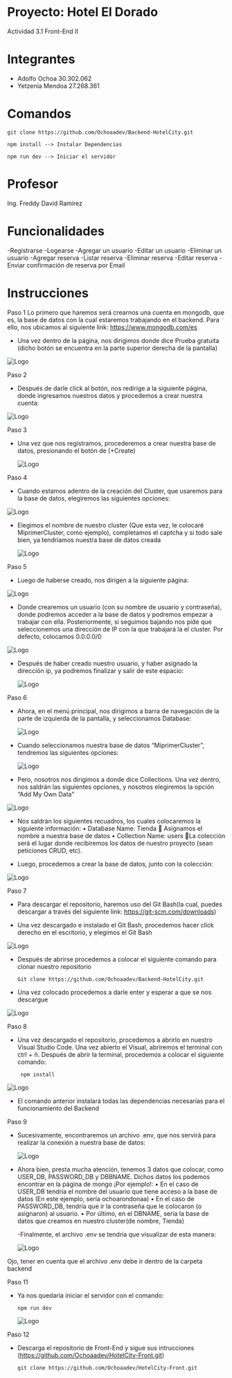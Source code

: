 # Proyecto: Hotel El Dorado
  Actividad 3.1 Front-End II

# Integrantes

- Adolfo Ochoa 30.302.062
- Yetzenia Mendoa 27.268.361

# Comandos


    git clone https://github.com/Ochoaadev/Backend-HotelCity.git

    npm install --> Instalar Dependencias

    npm run dev --> Iniciar el servidor

# Profesor
  Ing. Freddy David Ramirez

# Funcionalidades
  -Registrarse
  -Logearse
  -Agregar un usuario
  -Editar un usuario
  -Eliminar un usuario
  -Agregar reserva
  -Listar reserva 
  -Eliminar reserva
  -Editar reserva
  -Enviar confirmación de reserva por Email

# Instrucciones

Paso 1
Lo primero que haremos será crearnos una cuenta en mongodb, que es, la base de datos con la cual estaremos trabajando en el backend. Para ello, nos ubicamos al siguiente link: https://www.mongodb.com/es
  
-	Una vez dentro de la página, nos dirigimos donde dice Prueba gratuita (dicho botón se encuentra en la parte superior derecha de la pantalla)

![Logo](https://i.imgur.com/Y3p2EMb.png)

Paso 2
-	Después de darle click al botón, nos redirige a la siguiente página, donde ingresamos nuestros datos y procedemos a crear nuestra cuenta:

![Logo](https://i.imgur.com/rLDNbiV.png)

Paso 3
- Una vez que nos registramos, procederemos a crear nuestra base de datos, presionando el botón de (+Create)

  ![Logo](https://i.imgur.com/NpAY5Dg.png)

Paso 4
- Cuando estamos adentro de la creación del Cluster, que usaremos para la base de datos, elegiremos las siguientes opciones:

![Logo](https://i.imgur.com/cUXczuQ.png)

- Elegimos el nombre de nuestro cluster (Que esta vez, le colocaré MiprimerCluster, como ejemplo), completamos el captcha y si todo sale bien, ya tendríamos nuestra base de datos creada

  ![Logo](https://i.imgur.com/sTPl0SI.png)

Paso 5

- Luego de haberse creado, nos dirigen a la siguiente página:

![Logo](https://i.imgur.com/xQeC0as.png)

- Donde crearemos un usuario (con su nombre de usuario y contraseña), donde podremos acceder a la base de datos y podremos empezar a trabajar con ella. Posteriormente, si seguimos bajando nos pide que seleccionemos una dirección de IP con la que trabajará la el cluster. Por defecto, colocamos 0.0.0.0/0

![Logo](https://i.imgur.com/Hyopj1N.png)

- Después de haber creado nuestro usuario, y haber asignado la dirección ip, ya podremos finalizar y salir de este espacio:

  ![Logo](https://i.imgur.com/kmcNeV1.png)

Paso 6

- Ahora, en el menú principal, nos dirigimos a barra de navegación de la parte de izquierda de la pantalla, y seleccionamos Database:

  ![Logo](https://i.imgur.com/QuOYfTa.png)

- Cuando seleccionamos nuestra base de datos “MiprimerCluster”, tendremos las siguientes opciones:

  ![Logo](https://i.imgur.com/ovoLtZY.png)

-  Pero, nosotros nos dirigimos a donde dice Collections. Una vez dentro, nos saldrán las siguientes opciones, y nosotros elegiremos la opción “Add My Own Data”

  ![Logo](https://i.imgur.com/nTU97Cl.png)

-  Nos saldrán los siguientes recuadros, los cuales colocaremos la siguiente información:
    •	Database Name: Tienda	 Asignamos el nombre a nuestra base de datos
    •	Collection Name: users		La colección será el lugar donde recibiremos los datos de nuestro proyecto (sean peticiones CRUD, etc).
   
- Luego, procedemos a crear la base de datos, junto con la colección:

![Logo](https://i.imgur.com/9F5AR29.png)

Paso 7

-  Para descargar el repositorio, haremos uso del Git Bash(la cual, puedes descargar a través del siguiente link: https://git-scm.com/downloads)

-   Una vez descargado e instalado el Git Bash, procedemos hacer click derecho en el escritorio, y elegimos el Git Bash

  ![Logo](https://i.imgur.com/f9Q8Vrz.png)

- Después de abrirse procedemos a colocar el siguiente comando para clonar nuestro repositorio

      Git clone https://github.com/Ochoaadev/Backend-HotelCity.git

-  Una vez colocado procedemos a darle enter y esperar a que se nos descargue

  ![Logo](https://i.imgur.com/cjPyqor.png)

Paso 8 

-  Una vez descargado el repositorio, procedemos a abrirlo en nuestro Visual Studio Code. Una vez abierto el Visual, abriremos el terminal con ctrl  + ñ. Después de abrir la terminal, procedemos a colocar el siguiente comando:

        npm install

![Logo](https://i.imgur.com/uGhfRTw.png)

-  El comando anterior instalará todas las dependencias necesarías para el funcionamiento del Backend
  
Paso 9

- Sucesivamente, encontraremos un archivo .env, que nos servirá para realizar la conexión a nuestra base de datos:

  ![Logo](https://i.imgur.com/tEhxJ2F.png)
  
-  Ahora bien, presta mucha atención, tenemos 3 datos que colocar, como USER_DB, PASSWORD_DB y DBBNAME. Dichos datos los podemos encontrar en la página de mongo
      ¡Por ejemplo!:
          •	En el caso de USER_DB tendría el nombre del usuario que tiene acceso a la base de datos (En este ejemplo, sería ochoarondonaa)
          •	En el caso de PASSWORD_DB, tendría que ir la contraseña que le colocaron (o asignaron) al usuario.
          •	Por último, en el DBNAME, sería la base de datos que creamos en nuestro cluster(de nombre, Tienda)
   
   -Finalmente, el archivo .env se tendría que visualizar de esta manera:
 
   ![Logo](https://i.imgur.com/vjAtZfs.png)

Ojo, tener en cuenta que el archivo .env debe ir dentro de la carpeta backend

Paso 11

- Ya nos quedaría iniciar el servidor con el comando:

      npm run dev

  ![Logo](https://i.imgur.com/NHvnUOs.png)

Paso 12

- Descarga el repositorio de Front-End y sigue sus intrucciones (https://github.com/Ochoaadev/HotelCity-Front.git)

      git clone https://github.com/Ochoaadev/HotelCity-Front.git
